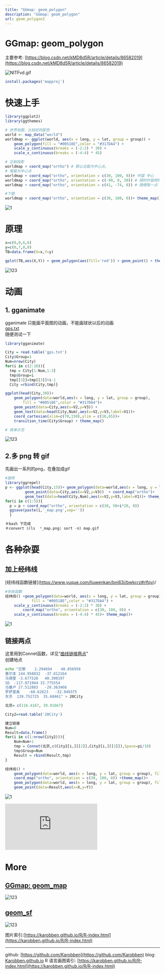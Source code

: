 ```yaml
---
title: "GGmap: geom_polygon"
description: "GGmap: geom_polygon"
url: geom_polygon2
---
```


# GGmap: geom_polygon

主要参考: [https://blog.csdn.net/kMD8d5R/article/details/86582019](https://blog.csdn.net/kMD8d5R/article/details/86582019)

![NlTFvd.gif](https://s1.ax1x.com/2020/06/20/NlTFvd.gif)
```r
install.packages('mapproj')
```

<a name="xNsgR"></a>
# 快速上手
```r
library(ggplot2)
library(ggthemes)

# 世界地图，比较好的配色
world <- map_data("world")
worldmap <- ggplot(world, aes(x = long, y = lat, group = group)) +
    geom_polygon(fill = "#00518E",color = "#317DA4") +
    scale_y_continuous(breaks = (-2:2) * 30) +
    scale_x_continuous(breaks = (-4:4) * 45)

# 正射投影
worldmap + coord_map("ortho") # 默认北极为中心点。  
# 南极为中心点
worldmap + coord_map("ortho", orientation = c(30, 100, 0))# 中国 中心
worldmap + coord_map("ortho", orientation = c(-90, 0, 30)) # 顺时针旋转30度
worldmap + coord_map("ortho", orientation = c(41, -74, 0)) # 随便取一点

#下图
worldmap + coord_map("ortho", orientation = c(30, 100, 0))+ theme_map()
```
![1](https://i.loli.net/2020/06/20/CNcJmlvL5A2MWQV.jpg)

# 原理

```r
x=c(0,0,6,6)
y=c(0,7,0,8)
TB=data.frame(X=x,Y=y)

gplot(TB,aes(X,Y)) + geom_polygon(aes(fill='red')) + geom_point() + theme_light()  
```
![123](https://i.loli.net/2020/06/20/nTkC9J1SLGpP8yH.png)

<a name="eGbgH"></a>
# 动画
<a name="uJRTA"></a>
## 1. gganimate
gganimate 只能画平面图的动画，不能画球状以后的动画<br />[gps.txt](https://www.yuque.com/attachments/yuque/0/2020/txt/691897/1579462446201-e55a4ce9-d9e4-4d71-873a-c30c3128159e.txt?_lake_card=%7B%22uid%22%3A%221579462446095-0%22%2C%22src%22%3A%22https%3A%2F%2Fwww.yuque.com%2Fattachments%2Fyuque%2F0%2F2020%2Ftxt%2F691897%2F1579462446201-e55a4ce9-d9e4-4d71-873a-c30c3128159e.txt%22%2C%22name%22%3A%22gps.txt%22%2C%22size%22%3A391%2C%22type%22%3A%22text%2Fplain%22%2C%22ext%22%3A%22txt%22%2C%22progress%22%3A%7B%22percent%22%3A99%7D%2C%22status%22%3A%22done%22%2C%22percent%22%3A0%2C%22id%22%3A%22n4KRD%22%2C%22card%22%3A%22file%22%7D)<br />随便测试一下
```r
library(gganimate)

City = read.table('gps.txt')
City$Group=1
Num=nrow(City)
for(i in c(2:10)){
  tmp = City[1:Num,1:3]
  tmp$Group=i
  tmp[[3]]=tmp[[3]]+i-1
  City =rbind(City,tmp)}

ggplot(head(City,30))+
	geom_polygon(data=world,aes(x = long, y = lat, group = group),
		fill = "#00518E",color = "#317DA4")+
	geom_point(data=City,aes(x=V2,y=V3)) +  
	geom_text(data=head(City,Num),aes(x=V2,y=V3,label=V1))+
	coord_cartesian(xlim=c(70,150),ylim = c(10,65))+
	transition_time(City$Group) + theme_map()

# 简单示范
```
![123](https://i.loli.net/2020/06/20/iedJsLj4n56vpVE.gif)
<a name="R4vCh"></a>
## 2.多 png 转 gif
先画出一系列的png，在叠加成gif
```r
#旋转
library(ggrepel)
p <- ggplot(head(City,15))+ geom_polygon(data=world,aes(x = long, y = lat, group = group),fill = "#00518E",color = "#317DA4")+
         geom_point(data=City,aes(x=V2,y=V3))  + coord_map("ortho")+
         geom_text(data=head(City,Num),aes(x=V2,y=V3,label=V1))+ theme_map()
for(i in c(1:5)){
  p = p + coord_map("ortho", orientation = c(30, 50+i*20, 0))
  ggsave(paste(i,'_map.png',sep=''))
  }

＃bash 下完成
＃convert $(ls  *_map.png| sort -n) map.gif
```
<a name="n6MZ4"></a>
# 各种杂耍
<a name="DJlJs"></a>
## 加上经纬线
\[经纬线函数链接](https://www.yuque.com/liuwenkan/bni63i/bwkcrz#rlfqy)/
```r
#杂技函数
经纬线() +geom_polygon(data=world, aes(x = long, y = lat, group = group),
    		fill = "#00518E",color = "#317DA4") +
    scale_y_continuous(breaks = (-2:2) * 30) +
		coord_map("ortho", orientation = c(30, 100, 0)) +
    scale_x_continuous(breaks = (-4:4) * 45)+ theme_map()+


```
![1](https://i.loli.net/2020/06/20/OTXpoVqUleW5R29.jpg)
<a name="8v0r9"></a>
## 链接两点
这里用到Connet函数，详见“[曲线链接两点](https://www.yuque.com/liuwenkan/bni63i/bwkcrz#1aCF2)” <br />创建地点
```bash
echo "巴黎	2.294694	48.856958
墨尔本	144.958832	-37.812164
马德里	-3.677528	40.390197
SD	-117.071944	32.775554
马塞卢	27.512883	-29.363468
罗萨里奥	-60.62623	-32.949375
东京	139.752725	35.68461" > 20City
```

```r
北京= c(116.4167, 39.91667)                                                                                                   

City2=read.table('20City')  

建立链接
Num=0
Result=data.frame()
for(i in c(1:nrow(City2))){
    Num=Num+1
    tmp = Connet(北京,c(City2[i,][[2]],City2[i,][[3]]),Space=pi/10)
    tmp$Group=Num
    Result = rbind(Result,tmp)
}

经纬线() +
    geom_polygon(data=world, aes(x = long, y = lat, group = group), fill = "#00518E",color = "white",size=1.2)+
    coord_map("ortho", orientation = c(30, 100, 0)) +theme_map()+
    geom_polygon(data=world, aes(x = long, y = lat, group = group), fill = "#00518E",color = "#317DA4",alpha=0.25,size=0.5,linetype=6) +
    geom_point(data=Result,aes(x=X,y=Y))

```

![1](https://i.loli.net/2020/06/20/hzS3eobnuHlGyrV.jpg)

<iframe src="https://player.bilibili.com/player.html?aid=84247400" frameborder="no" allowfullscreen="true"></iframe>


<a name="FG8Ad"></a>
# More

<a name="5TVWU"></a>
## [**GGmap: geom_map**](https://www.yuque.com/liuwenkan/rr/geom_map)

![123](https://i.loli.net/2020/06/20/4li51aLptYPRboe.png)

<a name="eXInz"></a>
## [**geom_sf**](https://www.yuque.com/liuwenkan/rr/geom_sf)


![123](https://i.loli.net/2020/06/20/AEwr2uQaYdj51qB.jpg)


图片索引:[https://karobben.github.io/R/R-index.html](https://karobben.github.io/R/R-index.html)





---
github: [https://github.com/Karobben](https://github.com/Karobben)
blog: [Karobben.github.io](http://Karobben.github.io)
R 语言画图索引: [https://karobben.github.io/R/R-index.html](https://karobben.github.io/R/R-index.html)
